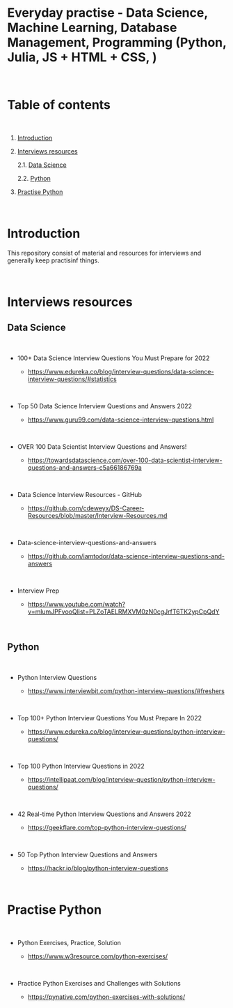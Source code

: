 
# Everyday practise - Data Science, Machine Learning, Database Management, Programming (Python, Julia, JS + HTML + CSS, )

<p>&nbsp;</p>

# Table of contents

<p>&nbsp;</p>

1. [Introduction](#Introduction)

2. [Interviews resources](#Interviews-resources)

    2.1. [Data Science](#data-science)

    2.2. [Python](#python)

3. [Practise Python](#Practise-Python)

<p>&nbsp;</p>

# Introduction

This repository consist of material and resources for interviews and generally keep practisinf things.

<p>&nbsp;</p>

# Interviews resources
## Data Science

<p>&nbsp;</p>

- 100+ Data Science Interview Questions You Must Prepare for 2022

    - https://www.edureka.co/blog/interview-questions/data-science-interview-questions/#statistics

<p>&nbsp;</p>


- Top 50 Data Science Interview Questions and Answers 2022

    - https://www.guru99.com/data-science-interview-questions.html

<p>&nbsp;</p>


- OVER 100 Data Scientist Interview Questions and Answers!

    - https://towardsdatascience.com/over-100-data-scientist-interview-questions-and-answers-c5a66186769a

<p>&nbsp;</p>

- Data Science Interview Resources - GitHub

    - https://github.com/cdeweyx/DS-Career-Resources/blob/master/Interview-Resources.md

<p>&nbsp;</p>

- Data-science-interview-questions-and-answers

    - https://github.com/iamtodor/data-science-interview-questions-and-answers
<p>&nbsp;</p>


- Interview Prep

    - https://www.youtube.com/watch?v=mlumJPFvooQlist=PLZoTAELRMXVM0zN0cgJrfT6TK2ypCpQdY


<p>&nbsp;</p>

## Python

<p>&nbsp;</p>

- Python Interview Questions

    - https://www.interviewbit.com/python-interview-questions/#freshers

<p>&nbsp;</p>

- Top 100+ Python Interview Questions You Must Prepare In 2022

    - https://www.edureka.co/blog/interview-questions/python-interview-questions/

<p>&nbsp;</p>

- Top 100 Python Interview Questions in 2022

    - https://intellipaat.com/blog/interview-question/python-interview-questions/

<p>&nbsp;</p>

- 42 Real-time Python Interview Questions and Answers 2022

    - https://geekflare.com/top-python-interview-questions/

<p>&nbsp;</p>

- 50 Top Python Interview Questions and Answers

    - https://hackr.io/blog/python-interview-questions


<p>&nbsp;</p>

# Practise Python

<p>&nbsp;</p>

- Python Exercises, Practice, Solution

    - https://www.w3resource.com/python-exercises/

<p>&nbsp;</p>

- Practice Python Exercises and Challenges with Solutions

    - https://pynative.com/python-exercises-with-solutions/